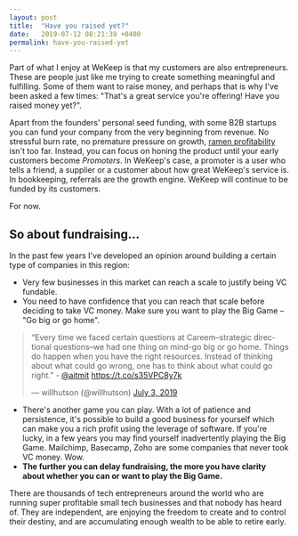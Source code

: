 ```yaml
---
layout: post
title:  "Have you raised yet?"
date:   2019-07-12 08:21:39 +0400
permalink: have-you-raised-yet
---
```


Part of what I enjoy at WeKeep is that my customers are also entrepreneurs. These are people just like me trying to create something meaningful and fulfilling. Some of them want to raise money, and perhaps that is why I've been asked a few times: "That's a great service you're offering! Have you raised money yet?". 

Apart from the founders' personal seed funding, with some B2B startups you can fund your company from the very beginning from revenue. No stressful burn rate, no premature pressure on growth, [ramen profitability](http://www.paulgraham.com/ramenprofitable.html) isn't too far. Instead, you can focus on honing the product until your early customers become _Promoters_. In WeKeep's case, a promoter is a user who tells a friend, a supplier or a customer about how great WeKeep's service is. In bookkeeping, referrals are the growth engine. WeKeep will continue to be funded by its customers. 

For now.


## So about fundraising...
In the past few years I've developed an opinion around building a certain type of companies in this region: 
- Very few businesses in this market can reach a scale to justify being VC fundable. 
- You need to have confidence that you can reach that scale before deciding to take VC money. Make sure you want to play the Big Game – "Go big or go home". 
<blockquote class="twitter-tweet" data-lang="en"><p lang="en" dir="ltr">“Every time we faced certain questions at Careem–strategic directional questions–we had one thing on mind-go big or go home. Things do happen when you have the right resources. Instead of thinking about what could go wrong, one has to think about what could go right.” - <a href="https://twitter.com/aitmit?ref_src=twsrc%5Etfw">@aitmit</a> <a href="https://t.co/s35VPC8y7k">https://t.co/s35VPC8y7k</a></p>&mdash; willhutson (@willhutson) <a href="https://twitter.com/willhutson/status/1146404790261469184?ref_src=twsrc%5Etfw">July 3, 2019</a></blockquote>
<script async src="https://platform.twitter.com/widgets.js" charset="utf-8"></script>


- There's another game you can play. With a lot of patience and persistence, it's possible to build a good business for yourself which can make you a rich profit using the leverage of software. If you're lucky, in a few years you may find yourself inadvertently playing the Big Game. Mailchimp, Basecamp, Zoho are some companies that never took VC money. Wow. 
- **The further you can delay fundraising, the more you have clarity about whether you can or want to play the Big Game.**

There are thousands of tech entrepreneurs around the world who are running super profitable small tech businesses and that nobody has heard of. They are independent, are enjoying the freedom to create and to control their destiny, and are accumulating enough wealth to be able to retire early.

